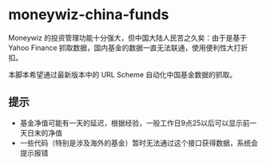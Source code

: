 # moneywiz-china-funds

Moneywiz 的投资管理功能十分强大，但中国大陆人民苦之久矣：由于是基于 Yahoo Finance 抓取数据，国内基金的数据一直无法联通，使用便利性大打折扣。

本脚本希望通过最新版本中的 URL Scheme 自动化中国基金数据的抓取。

## 提示
- 基金净值可能有一天的延迟，根据经验，一般工作日9点25以后可以显示前一天日末的净值
- 一些代码（特别是涉及海外的基金）暂时无法通过这个接口获得数据，系统会提示报错
